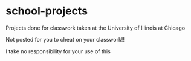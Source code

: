 # school-projects

Projects done for classwork taken at the University of Illinois at Chicago

Not posted for you to cheat on your classwork!! 

I take no responsibility for your use of this
